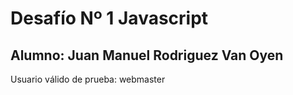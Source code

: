 # Desafío Nº 1 Javascript
## Alumno: Juan Manuel Rodriguez Van Oyen

Usuario válido de prueba: webmaster